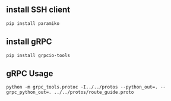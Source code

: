 ## install SSH client
    pip install paramiko

## install gRPC
    pip install grpcio-tools

## gRPC Usage
    python -m grpc_tools.protoc -I../../protos --python_out=. --grpc_python_out=. ../../protos/route_guide.proto